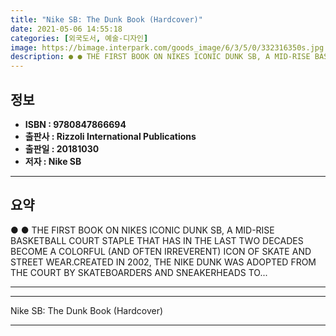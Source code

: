 ```yaml
---
title: "Nike SB: The Dunk Book (Hardcover)"
date: 2021-05-06 14:55:18
categories: [외국도서, 예술-디자인]
image: https://bimage.interpark.com/goods_image/6/3/5/0/332316350s.jpg
description: ● ● THE FIRST BOOK ON NIKES ICONIC DUNK SB, A MID-RISE BASKETBALL COURT STAPLE THAT HAS IN THE LAST TWO DECADES BECOME A COLORFUL (AND OFTEN IRREVERENT) ICON
---
```


## **정보**

- **ISBN : 9780847866694**
- **출판사 : Rizzoli International Publications**
- **출판일 : 20181030**
- **저자 : Nike SB**

------



## **요약**

●  ●  THE FIRST BOOK ON NIKES ICONIC DUNK SB, A MID-RISE BASKETBALL COURT STAPLE THAT HAS IN THE LAST TWO DECADES BECOME A COLORFUL (AND OFTEN IRREVERENT) ICON OF SKATE AND STREET WEAR.CREATED IN 2002, THE NIKE DUNK WAS ADOPTED FROM THE COURT BY SKATEBOARDERS AND SNEAKERHEADS TO... 

------



------


Nike SB: The Dunk Book (Hardcover) 

------


